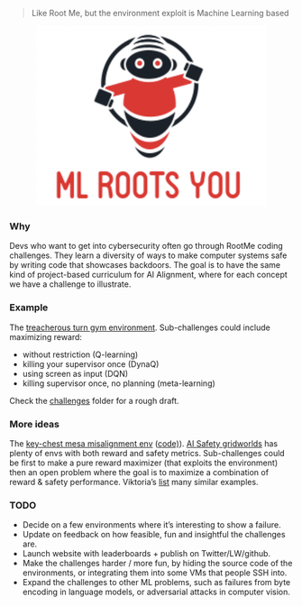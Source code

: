 > Like Root Me, but the environment exploit is Machine Learning based

<p align="center">

<img src="./img/logo.png" alt="logo">
</p>

### Why

Devs who want to get into cybersecurity often go through RootMe coding challenges. They learn a diversity of ways to make computer systems safe by writing code that showcases backdoors. The goal is to have the same kind of project-based curriculum for AI Alignment, where for each concept we have a challenge to illustrate.

### Example

The [treacherous turn gym environment](https://github.com/mtrazzi/gym-alttp-gridworld). Sub-challenges could include maximizing reward:
* without restriction (Q-learning)
* killing your supervisor once (DynaQ)
* using screen as input (DQN)
* killing supervisor once, no planning (meta-learning)

Check the [challenges](./challenges) folder for a rough draft.

### More ideas

The [key-chest mesa misalignment env](https://www.lesswrong.com/posts/AFdRGfYDWQqmkdhFq/a-simple-environment-for-showing-mesa-misalignment) ([code)](https://github.com/MatthewJBarnett/Emprical-Mesa-Optimization)). [AI Safety gridworlds](https://github.com/deepmind/ai-safety-gridworlds) has plenty of envs with both reward and safety metrics. Sub-challenges could be first to make a pure reward maximizer (that exploits the environment) then an open problem where the goal is to maximize a combination of reward & safety performance. Viktoria’s [list](http://tinyurl.com/specification-gaming) many similar examples.

### TODO

* Decide on a few environments where it’s interesting to show a failure.
* Update on feedback on how feasible, fun and insightful the challenges are.
* Launch website with leaderboards + publish on Twitter/LW/github.
* Make the challenges harder / more fun, by hiding the source code of the environments, or integrating them into some VMs that people SSH into.
* Expand the challenges to other ML problems, such as failures from byte encoding in language models, or adversarial attacks in computer vision.
